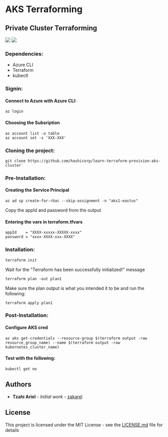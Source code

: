 # AKS Terraforming
## Private Cluster Terraforming

<img src="https://img.shields.io/badge/Azure%20CLI%20-v2.19.1-blue?style=flat-square">   <img src="https://img.shields.io/badge/VSCode%20-v1.53.2-purple?style=flat-square">

### Dependencies:
* Azure CLI
* Terraform
* kubectl

### Signin:
#### Connect to Azure with Azure CLI:
```
az login
```
#### Choosing the Subsription
```
az account list -o table
az account set -s 'XXX-XXX'
```

### Cloning the project:
```
git clone https://github.com/hashicorp/learn-terraform-provision-aks-cluster`
```
### Pre-Installation:
#### Creating the Service Principal
```
az ad sp create-for-rbac --skip-assignment -n "aks1-eastus"
```
Copy the appId and password from the output
#### Entering the vars in terraform.tfvars
```
appId    = "XXXX-xxxxx-XXXXX-xxxx"
password = "xxxx-XXXX-xxx-XXXX"
```
### Installation:
```
terraform init
```
Wait for the "Terraform has been successfully initialized!" message
```
terraform plan -out plan1
```
Make sure the plan output is what you intended it to be and run the following:
```
terraform apply plan1
```
### Post-Installation: 
#### Configure AKS cred
```
az aks get-credentials --resource-group $(terraform output -raw resource_group_name) --name $(terraform output -raw kubernetes_cluster_name)
```
#### Test with the following:
```
kubectl get no
```
## Authors

* **Tzahi Ariel** - *Initial work* - [zakarel](https://github.com/zakarel)

## License

This project is licensed under the MIT License - see the [LICENSE.md](LICENSE.md) file for details
